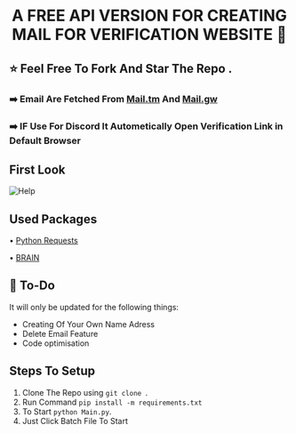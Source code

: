 
<h1 align="center">
  <br>
   A FREE API VERSION FOR CREATING MAIL FOR VERIFICATION  WEBSITE 📧
  <br>
</h1>

## ⭐ Feel Free To Fork And Star The Repo .
### ➡️ Email Are Fetched From [Mail.tm](https://mail.tm/en/) And [Mail.gw](https://mail.gw/en/)
### ➡️ IF Use For Discord It Autometically Open Verification Link in Default Browser

##  First Look
![Help](https://github.com/HarshalCODE/Mail-Gen/blob/main/github/front.png)

## Used Packages
 • [Python Requests](https://github.com/psf/requests)
 
 • [BRAIN]()
 
## 📝 To-Do

It will only be updated for the following things:

  * Creating Of Your Own Name Adress
  * Delete Email Feature
  * Code optimisation

## Steps To Setup
 1. Clone The Repo using `git clone `.
 2. Run Command `pip install -m requirements.txt`
 3. To Start `python Main.py`.
 4. Just Click Batch File To Start
